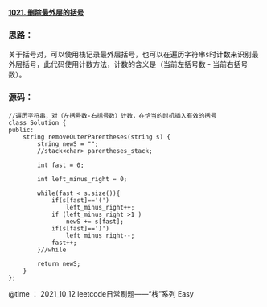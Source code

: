 #### [1021. 删除最外层的括号](https://leetcode-cn.com/problems/remove-outermost-parentheses/)

### **思路：**

​	关于括号对，可以使用栈记录最外层括号，也可以在遍历字符串s时计数来识别最外层括号，此代码使用计数方法，计数的含义是（当前左括号数 - 当前右括号数）。

### **源码：**

```
//遍历字符串，对（左括号数-右括号数）计数，在恰当的时机插入有效的括号
class Solution {
public:
    string removeOuterParentheses(string s) {
        string newS = "";
        //stack<char> parentheses_stack;

        int fast = 0;

        int left_minus_right = 0;

        while(fast < s.size()){
            if(s[fast]=='(')
                left_minus_right++;
            if (left_minus_right >1 )
                newS += s[fast];
            if(s[fast]==')')
                left_minus_right--;
            fast++;
        }//while

        return newS;
    }
};
```



@time ： 2021_10_12  leetcode日常刷题——“栈”系列  Easy


